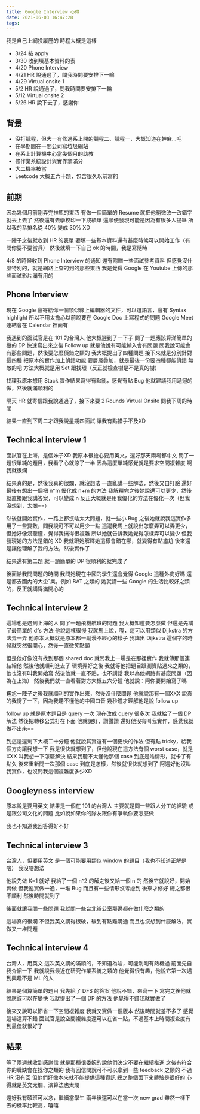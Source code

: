 ```yaml
---
title: Google Interview 心得
date: 2021-06-03 16:47:28
tags:
---
```

我是自己上網投履歷的
時程大概是這樣
* 3/24 按 apply
* 3/30 收到填基本資料的表
* 4/20 Phone Interview
* 4/21 HR 說通過了，問我時間要安排下一輪
* 4/29 Virtual onsite 1
* 5/2 HR 說通過了，問我時間要安排下一輪
* 5/12 Virtual onsite 2
* 5/26 HR 說下去了，感謝你

## 背景
* 沒打競程，但大一有修過系上開的競程二、競程一，大概知道在幹麻...吧
* 在學期間在一間公司寫垃圾網站
* 在系上計算機中心當幾個月的助教
* 修作業系統設計與實作拿滿分
* 大二機率被當
* Leetcode 大概五六十題，包含很久以前寫的

## 前期
因為幾個月前剛弄完推甄的東西
有做一個簡單的 Resume
就把他稍微改一改錯字就丟上去了
然後還有去學校印一下成績單
還順便發現可能是因為有很多人提畢
所以我的系排名從 40% 變成 30% XD

一陣子之後就收到 HR 的表單
要填一些基本資料還有甚麼時候可以開始工作（有問你要不要當兵）
然後就填一下自己 ok 的時間，我是寫隨時

4/8 的時候收到 Phone Interview 的通知
還有附贈一些面試參考資料
但感覺沒什麼特別的，就是網路上查的到的那些東西
我是覺得 Google 在 Youtube 上傳的那些面試影片滿有用的
## Phone Interview
現在 Google 會寄給你一個類似線上編輯器的文件，可以選語言，會有 Syntax highlight
所以不用太擔心以前說要在 Google Doc 上寫程式的問題
Google Meet 連結會在 Calendar 裡面有

我遇到的面試官是在 101 的台灣人
他大概遲到了一下子
問了一題應該算滿簡單的樹的 DP
快速寫出來之後
Follow up 就是他說有可能輸入會有問題
問我說可能會有那些問題，然後要怎麼偵錯之類的
我大概提出了四種問題
接下來就是分別針對這四種
把原本的實作加上偵錯功能
要層層疊加，就是最後一份要四種都能偵錯
無敵的吧
方法大概就是用 Set 跟找環（反正就檢查樹是不是真的樹）

找環我原本想用 Stack 實作結果寫得有點亂，感覺有點 Bug
他就建議我用遞迴的做，然後就滿順利的

隔天 HR 就寄信跟我說通過了，接下來要 2 Rounds Virtual Onsite
問我下周的時間

結果一直到下周二才跟我說星期四面試
讓我有點措手不及XD

## Technical interview 1
面試官在上海，是個妹子XD
我原本很擔心要用英文，還好那天兩場都中文
問了一題很單純的題目，我看了心就涼了一半
因為這麼單純感覺就是要求空間複雜度
啊我就很爛

結果真的是，然後我真的很爛，就沒想法
一直亂講一些解法，然後又自打臉
還好最後有想出一個把 n*m 優化成 n+m 的方法
我解釋完之後她說還可以更少，然後就直接跟我講答案，可以變成 n
反正大概就是用我優化的方法在優化一次（但我沒想到，太爛==）

然後就開始實作，一路上都沒啥太大問題，就一些小 Bug
之後她就說我這實作多用了一些變數，問我說可不可以用少一點
這邊我馬上就說出怎麼弄可以弄更少，但她好像沒聽懂，覺得我搞得很複雜
所以她就告訴我她覺得怎樣弄可以變少
但我發現她的方法是錯的 XD
我就跟她解釋她這樣會錯在哪，就變得有點尷尬
後來還是讓他理解了我的方法，然後實作了

結果還有第二題
就一題簡單的 DP
很順利的就完成了

後面給我問問題的時間
我問她現在中國的學生還會覺得 Google 這種外商好嗎
還是都去國內的大企ˇ業，例如 BAT 之類的
她就講一些 Google 的生活比較好之類的，反正就講得滿開心的

## Technical interview 2
這場也是遇到上海的人
問了一題飛機航班的問題
我大概知道要怎麼做
但還是先講了最簡單的 dfs 方法
他說這樣很慢
我就馬上說，喔，這可以用類似 Dijkstra 的方法弄一弄
他原本大概就是原本都一副漫不經心的樣子
我講出 Dijkstra 這個字的時候就突然很開心，然後一直微笑點頭

但是他好像沒有找到那個 shared doc
就問我上一場是在那裡實作
我就傳那個連結給他
然後他就順利進去了
環境弄好之後
我就等他把題目跟測資貼過來之類的，他也沒有叫我開始寫
然後他就一直不貼，也不講話
我以為他網路有甚麼問題（因為在上海）
然後我們就一直看著對方大概五六分鐘
他就說：阿你要開始寫了嗎

尷尬一陣子之後我就順利的實作出來，然後沒什麼問題
他就說那有一個XXX
說真的我愣了一下，因為我聽不懂他的中國口音
幾秒鐘才理解他是說 follow up

follow up 就是原本題目是 query 一次
現在改成 query 很多次
我就給了一個 DP 解法
然後把轉移公式打在下面
他就說好，讚讚讚
還好他沒有叫我實作，感覺我就做不出來==

到這邊還剩下大概二十分鐘
他就說其實還有一個更快的作法
但有點 tricky，給我個方向讓我想一下
我是很快就想到了，但他說現在這方法有個 worst case，就是 XXX
叫我想一下怎麼解決
結果我聽不太懂他那個 case 到底是啥情形，就卡了有點久
後來重新問一次那個 case 到底是怎樣，然後就很快就想到了
阿還好他沒叫我實作，也沒問我這個複雜度多少XD
     
## Googleyness interview
原本說是要用英文
結果是一個在 101 的台灣人
主要就是問一些跟人分工的經驗
或是跟公司文化的問題
比如說如果你的隊友跟你有爭執你要怎麼做

我也不知道我回答得好不好

## Technical interview 3
台灣人，但要用英文
是一個可能要用類似 window 的題目（我也不知道正解是啥）
我沒啥想法

他說先做 K=1 就好
我給了一個 n^2 的解之後又給一個 n 的
然後它就說好，開始實做
但我亂實做一通，一堆 Bug 而且有一些情形沒考慮到
後來才修好
總之都很不順利
然後時間就到了

後面就讓我問一些問題
我就問一些台北辦公室那邊都在做什麼之類的

這場真的很爛
不但我英文講得很破，破到有點難溝通
而且也沒想到什麼解法，實做又一堆問題
## Technical interview 4

台灣人，用英文
這次英文講的滿順的，不知道為啥，可能剛剛有熱機過
前面先自我介紹一下
我就說我最近在研究作業系統之類的
他覺得很有趣，他說它第一次遇到興趣不是 ML 的人

結果是個算簡單的題目
我先給了 DFS 的答案
他說不錯，來寫一下
寫完之後他就說應該可以在變快
我就提出了一個 DP 的方法
他覺得不錯我就實做了

後來又說可以節省一下空間複雜度
我就又實做一個版本
然後時間就差不多了
感覺這場還算不錯
面試官是說空間複雜度還可以在省一點，不過基本上時間複查度有到最佳就很好了

## 結果
等了兩週就收到感謝信
就是那種很委婉的說他們決定不要在繼續推進
之後有符合你的職缺會在找你之類的
我有回信問說可不可以拿到一些 feedback 之類的
不過 HR 沒有回
但他們好像本來就不能提供這種資訊
總之整個面下來體驗是很好的
心得就是英文太爛、演算法也太爛

還好我有碩班可以念，繼續當學生
兩年後還可以在當一次 new grad
雖然一樣下去的機率比較高，嘻嘻
